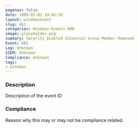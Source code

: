 ```yaml
---
pagenav: false
date: 1800-01-01 14:42:38
layout: windowsevent
slug: 661
categories: Windows-Events 600
image: placeholder.png
summary: Security Enabled Universal Group Member Removed
Event: 661
Log: Unknown
SIEM: Unknown
Compliance: Unknown
tags:
- windows
---
```


### Description

Description of the event ID

### Compliance

Reason why this may or may not be compliance related.
